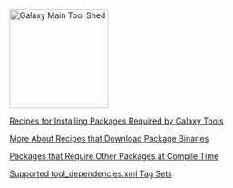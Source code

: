 <div class='center'> <a href='http://toolshed.g2.bx.psu.edu'><img src="/src/images/logos/ToolShed.jpg" alt="Galaxy Main Tool Shed" height="174" /></a> </div>

[Recipes for Installing Packages Required by Galaxy Tools](/src/tool-shed/package-recipes/index.md)

[More About Recipes that Download Package Binaries](/src/downloading-binaries/index.md)

[Packages that Require Other Packages at Compile Time](/src/bells-and-whistles/index.md)

[Supported tool_dependencies.xml Tag Sets](/src/tool-dependencies-tag-sets/index.md)
